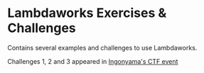 # Lambdaworks Exercises & Challenges

Contains several examples and challenges to use Lambdaworks.

Challenges 1, 2 and 3 appeared in [Ingonyama's CTF event](https://ingonyama.ctfd.io/)
